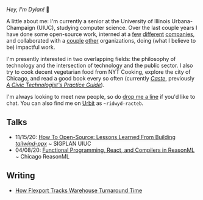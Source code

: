 _Hey, I'm Dylan!_ 👋

A little about me: I'm currently a senior at the University of Illinois
Urbana-Champaign (UIUC), studying computer science. Over the last couple years I have done some open-source
work, interned at
a [few](https://flexport.com) [different](https://draftbit.com)
[companies](https://relativity.com), and collaborated with a [couple](https://pritzker.uchicago.edu/) [other](https://www.artic.edu/) organizations, doing (what I believe to be) impactful work.

I'm presently interested in two overlapping fields: the philosophy of technology and the intersection of technology and the public sector.
I also try to cook decent vegetarian food from NYT Cooking, explore the
city of Chicago, and read a good book every so often (currently [_Caste_](https://www.isabelwilkerson.com/), previously [_A Civic Technologist's Practice Guide_](https://www.goodreads.com/book/show/55225556-a-civic-technologist-s-practice-guide)).

I'm always looking to meet new people, so do [drop me a line](mailto:dylanirlbeck@gmail.com) if
you'd like to chat. You can also find me on [Urbit](https://urbit.org/) as `~ridwyd-racteb`.

## Talks

- 11/15/20: [How To Open-Source: Lessons Learned From Building _tailwind-ppx_](https://youtu.be/SntggdbJ_Is) ~ SIGPLAN UIUC
- 04/08/20: [Functional Programming, React, and Compilers in ReasonML](https://youtu.be/D_ybZoJKQSE)         ~ Chicago ReasonML

## Writing

- [How Flexport Tracks Warehouse Turnaround Time](https://flexport.engineering/how-flexport-tracks-warehouse-turnaround-time-3f744363c6d3)
